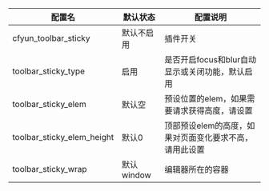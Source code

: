 | 配置名                        | 默认状态     | 配置说明                          |
|----------------------------|----------|-------------------------------|
| cfyun_toolbar_sticky       | 默认不启用    | 插件开关                          |
| toolbar_sticky_type        | 启用       | 是否开启focus和blur自动显示或关闭功能，默认启用  |
| toolbar_sticky_elem        | 默认空      | 预设位置的elem，如果需要请求获得高度，请设置      |
| toolbar_sticky_elem_height | 默认0      | 顶部预设elem的高度，如果对页面变化要求不高，请用此设置 |
| toolbar_sticky_wrap        | 默认window | 编辑器所在的容器                      |